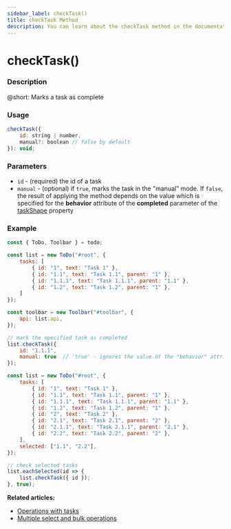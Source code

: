 ```yaml
---
sidebar_label: checkTask()
title: checkTask Method
description: You can learn about the checkTask method in the documentation of the DHTMLX JavaScript To Do List library. Browse developer guides and API reference, try out code examples and live demos, and download a free 30-day evaluation version of DHTMLX To Do List.
---
```


# checkTask()

### Description

@short: Marks a task as complete

### Usage

~~~js
checkTask({
    id: string | number,
    manual?: boolean // false by default
}): void;
~~~

### Parameters

- `id` - (required) the id of a task
- `manual` - (optional) if `true`, marks the task in the "manual" mode. If `false`, the result of applying the method depends on the value which is specified for the **behavior** attribute of the **completed** parameter of the [taskShape](api/configs/taskshape_config.md) property

### Example

~~~js {17-20} title="Example 1. Checking one task"
const { ToDo, Toolbar } = todo;

const list = new ToDo("#root", {
    tasks: [
        { id: "1", text: "Task 1" },
        { id: "1.1", text: "Task 1.1", parent: "1" },
        { id: "1.1.1", text: "Task 1.1.1", parent: "1.1" },
        { id: "1.2", text: "Task 1.2", parent: "1" },
    ]
});

const toolbar = new Toolbar("#toolbar", {
    api: list.api,
});

// mark the specified task as completed
list.checkTask({ 
    id: "1.1.1",
    manual: true  // 'true' - ignores the value of the "behavior" attribute of the "completed" parameter of the "taskShape" property
});
~~~

~~~js title="Example 2. Checking multiple tasks"
const list = new ToDo("#root", {
    tasks: [
        { id: "1", text: "Task 1" },
        { id: "1.1", text: "Task 1.1", parent: "1" },
        { id: "1.1.1", text: "Task 1.1.1", parent: "1.1" },
        { id: "1.2", text: "Task 1.2", parent: "1" },
        { id: "2", text: "Task 2" },
        { id: "2.1", text: "Task 2.1", parent: "2" },
        { id: "2.1.1", text: "Task 2.1.1", parent: "2.1" },
        { id: "2.2", text: "Task 2.2", parent: "2" },
    ],
    selected: ["1.1", "2.2"],
});

// check selected tasks
list.eachSelected(id => {
    list.checkTask({ id });
}, true);
~~~

**Related articles:**
- [Operations with tasks](guides/task_operations.md)
- [Multiple select and bulk operations](guides/multiselection.md)